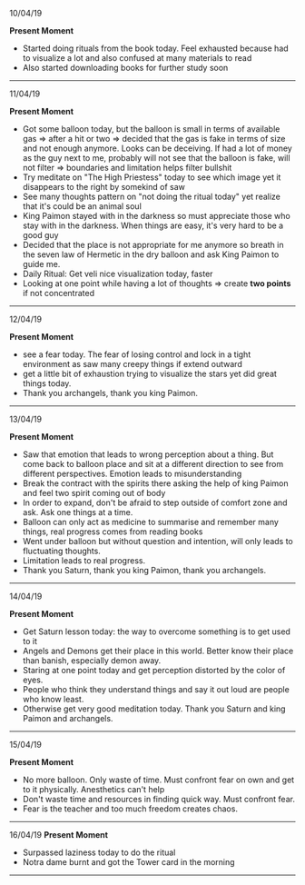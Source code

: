 10/04/19

**Present Moment**
* Started doing rituals from the book today. Feel exhausted because had to visualize a lot and also confused at many materials
to read
* Also started downloading books for further study soon
---
11/04/19

**Present Moment**
* Got some balloon today, but the balloon is small in terms of available gas => after a hit or two => decided that the gas is fake in terms of size and not enough anymore. Looks can be deceiving. If had a lot of money as the guy next to me, probably will not see that the balloon is fake, will not filter => boundaries and limitation helps filter bullshit
* Try meditate on "The High Priestess" today to see which image yet it disappears to the right by somekind of saw
* See many thoughts pattern on "not doing the ritual today" yet realize that it's could be an animal soul
* King Paimon stayed with in the darkness so must appreciate those who stay with in the darkness. When things are easy, it's very hard to be a good guy
* Decided that the place is not appropriate for me anymore so breath in the seven law of Hermetic in the dry balloon and ask King Paimon to guide me. 
* Daily Ritual: Get veli nice visualization today, faster 
* Looking at one point while having a lot of thoughts => create **two points** if not concentrated
---
12/04/19

**Present Moment**
* see a fear today. The fear of losing control and lock in a tight environment as saw many creepy things if extend outward
* get a little bit of exhaustion trying to visualize the stars yet did great things today. 
* Thank you archangels, thank you king Paimon.  
---
13/04/19

**Present Moment**
* Saw that emotion that leads to wrong perception about a thing. But come back to balloon place and sit at a different direction to see from different perspectives. Emotion leads to misunderstanding
* Break the contract with the spirits there asking the help of king Paimon and feel two spirit coming out of body
* In order to expand, don't be afraid to step outside of comfort zone and ask. Ask one things at a time. 
* Balloon can only act as medicine to summarise and remember many things, real progress comes from reading books 
* Went under balloon but without question and intention, will only leads to fluctuating thoughts. 
* Limitation leads to real progress. 
* Thank you Saturn, thank you king Paimon, thank you archangels.
---
14/04/19

**Present Moment**
* Get Saturn lesson today: the way to overcome something is to get used to it
* Angels and Demons get their place in this world. Better know their place than banish, especially demon away. 
* Staring at one point today and get perception distorted by the color of eyes. 
* People who think they understand things and say it out loud are people who know least. 
* Otherwise get very good meditation today. Thank you Saturn and king Paimon and archangels. 
---
15/04/19

**Present Moment**
* No more balloon. Only waste of time. Must confront fear on own and get to it physically. Anesthetics can't help
* Don't waste time and resources in finding quick way. Must confront fear. 
* Fear is the teacher and too much freedom creates chaos.
---
16/04/19
**Present Moment**
* Surpassed laziness today to do the ritual
* Notra dame burnt and got the Tower card in the morning
---
